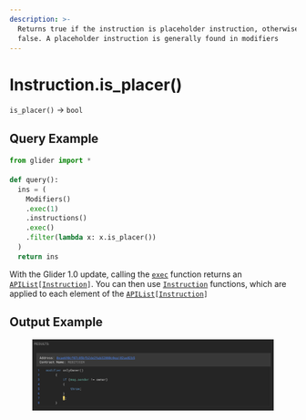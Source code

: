 ```yaml
---
description: >-
  Returns true if the instruction is placeholder instruction, otherwise returns
  false. A placeholder instruction is generally found in modifiers
---
```


# Instruction.is\_placer()

`is_placer()` -> `bool`

## Query Example

```python
from glider import *

def query():
  ins = (
    Modifiers()
    .exec(1)
    .instructions()
    .exec()
    .filter(lambda x: x.is_placer())
  )
  return ins
```

With the Glider 1.0 update, calling the [`exec`](../instructions/instructions.exec.md) function returns an [`APIList`](../iterables/apilist.md)`[`[`Instruction`](./)`]`. You can then use [`Instruction`](./) functions, which are applied to each element of the [`APIList`](../iterables/apilist.md)`[`[`Instruction`](./)`]`

## Output Example

<figure><img src="../../.gitbook/assets/image (199).png" alt=""><figcaption></figcaption></figure>
